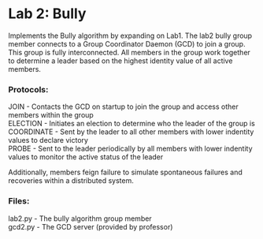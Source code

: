 # Lab 2: Bully

Implements the Bully algorithm by expanding on Lab1. The lab2 bully group member connects to a Group Coordinator Daemon (GCD) to join a group. This group is fully 
interconnected. All members in the group work together to determine a leader based on the highest identity value of all active members.

### Protocols:
JOIN - Contacts the GCD on startup to join the group and access other members within the group\
ELECTION - Initiates an election to determine who the leader of the group is\
COORDINATE - Sent by the leader to all other members with lower indentity values to declare victory\
PROBE - Sent to the leader periodically by all members with lower indentity values to monitor the active status of the leader

Additionally, members feign failure to simulate spontaneous failures and recoveries within a distributed system.

### Files:
lab2.py - The bully algorithm group member\
gcd2.py - The GCD server (provided by professor)
